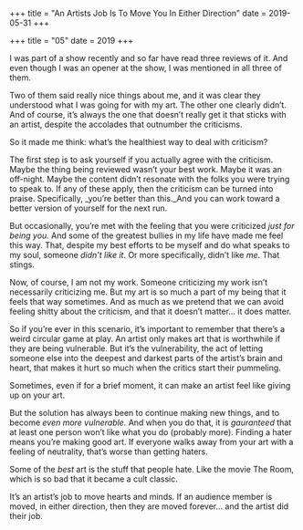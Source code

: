 +++
title = "An Artists Job Is To Move You In Either Direction"
date = 2019-05-31
+++

+++
title = "05"
date = 2019
+++

I was part of a show recently and so far have read three reviews of it. And even though I was an opener at the show, I was mentioned in all three of them.

Two of them said really nice things about me, and it was clear they understood what I was going for with my art. The other one clearly didn’t. And of course, it’s always the one that doesn’t really get it that sticks with an artist, despite the accolades that outnumber the criticisms. 

So it made me think: what’s the healthiest way to deal with criticism?

The first step is to ask yourself if you actually agree with the criticism. Maybe the thing being reviewed wasn’t your best work. Maybe it was an off-night. Maybe the content didn’t resonate with the folks you were trying to speak to. If any of these apply, then the criticism can be turned into praise. Specifically, _you’re better than this._And you can work toward a better version of yourself for the next run.

But occasionally, you’re met with the feeling that you were criticized _just for being you._ And some of the greatest bullies in my life have made me feel this way. That, despite my best efforts to be myself and do what speaks to my soul, someone _didn’t like it_. Or more specifically, didn’t like _me_. That stings.

Now, of course, I am not my work. Someone criticizing my work isn’t necessarily criticizing me. But my art is so much a part of my being that it feels that way sometimes. And as much as we pretend that we can avoid feeling shitty about the criticism, and that it doesn’t matter… it does matter.

So if you’re ever in this scenario, it’s important to remember that there’s a weird circular game at play. An artist only makes art that is worthwhile if they are being vulnerable. But it’s the vulnerability, the act of letting someone else into the deepest and darkest parts of the artist’s brain and heart, that makes it hurt so much when the critics start their pummeling. 

Sometimes, even if for a brief moment, it can make an artist feel like giving up on your art.

But the solution has always been to continue making new things, and to become _even more vulnerable._ And when you do that, it is _gauranteed_ that at least one person won’t like what you do (probably more). Finding a hater means you’re making good art. If everyone walks away from your art with a feeling of neutrality, that’s worse than getting haters. 

Some of the _best_ art is the stuff that people hate. Like the movie The Room, which is so bad that it became a cult classic.

It’s an artist’s job to move hearts and minds. If an audience member is moved, in either direction, then they are moved forever… and the artist did their job.